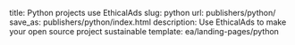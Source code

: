 title: Python projects use EthicalAds
slug: python
url: publishers/python/
save_as: publishers/python/index.html
description: Use EthicalAds to make your open source project sustainable
template: ea/landing-pages/python
